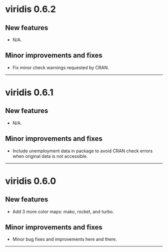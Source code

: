 # viridis 0.6.2

## New features

* N/A. 

## Minor improvements and fixes

* Fix minor check warnings requested by CRAN. 

---

# viridis 0.6.1

## New features

* N/A. 

## Minor improvements and fixes

* Include unemployment data in package to avoid CRAN check errors when original
 data is not accessible. 

---

# viridis 0.6.0

## New features

* Add 3 more color maps: mako, rocket, and turbo. 

## Minor improvements and fixes

* Minor bug fixes and improvements here and there. 

---
